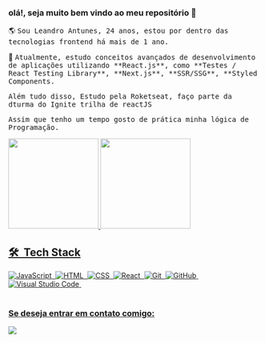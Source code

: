 ### olá!, seja muito bem vindo ao meu repositório 👋

<p> 🌎 <samp> Sou Leandro Antunes, 24 anos, estou por dentro das tecnologias frontend há mais de 1 ano.</p> 

<p> 🎯 <samp> Atualmente, estudo conceitos avançados de desenvolvimento de aplicações utilizando **React.js**, como **Testes / React Testing Library**, **Next.js**, **SSR/SSG**,  **Styled Components.</p>

<p> <samp> Além tudo disso, Estudo pela Roketseat, faço parte da dturma do  Ignite trilha de reactJS</p>

<p> <samp> Assim que tenho um tempo gosto de prática minha lógica de Programação.

<div>
  <a href="https://github.com/leandrotune">
  <img height="180em" src="https://github-readme-stats.vercel.app/api?username=leandrotune&show_icons=true&theme=tokyonight&include_all_commits=true&count_private=true"/>
  <img height="180em" src="https://github-readme-stats.vercel.app/api/top-langs/?username=leandrotune&layout=compact&langs_count=7&theme=tokyonight"/>
</div>

## 🛠 &nbsp;Tech Stack

![JavaScript](https://img.shields.io/badge/-JavaScript-05122A?style=flat&logo=javascript)&nbsp;
![HTML](https://img.shields.io/badge/-HTML-05122A?style=flat&logo=HTML5)&nbsp;
![CSS](https://img.shields.io/badge/-CSS-05122A?style=flat&logo=CSS3&logoColor=1572B6)&nbsp;
![React](https://img.shields.io/badge/-React-05122A?style=flat&logo=react)&nbsp;
![Git](https://img.shields.io/badge/-Git-05122A?style=flat&logo=git)&nbsp;
![GitHub](https://img.shields.io/badge/-GitHub-05122A?style=flat&logo=github)&nbsp;
![Visual Studio Code](https://img.shields.io/badge/-Visual%20Studio%20Code-05122A?style=flat&logo=visual-studio-code&logoColor=007ACC)&nbsp;
<br><br>
  
  ### Se deseja entrar em contato comigo:
   <p align="left">
    <a href="https://www.linkedin.com/in/leandro-a-3b759b95" alt="Linkedin">
      <img src="https://img.shields.io/badge/-Linkedin-1C1C1C?style=for-the-badge&logo=Linkedin&logoColor=00FFFF&link=https://www.linkedin.com/in/iuricode"/>
    </a>
   </p>
